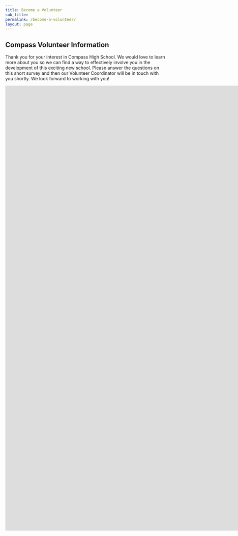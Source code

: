 ```yaml
---
title: Become a Volunteer
sub_title:
permalink: /become-a-volunteer/
layout: page
---
```

## Compass Volunteer Information
Thank you for your interest in Compass High School.  We would love to learn more about you so we can find a way to effectively involve you in the development of this exciting new school.  Please answer the questions on this short survey and then our Volunteer Coordinator will be in touch with you shortly.  We look forward to working with you!

<iframe src="https://docs.google.com/forms/d/e/1FAIpQLSesIEuDlrszWBtObcYACi5zkIGVbHNtzbSlcbQupavT5vBlmA/viewform?embedded=true" width="2000" height="1400" frameborder="0" marginheight="0" marginwidth="0">Loading...</iframe>